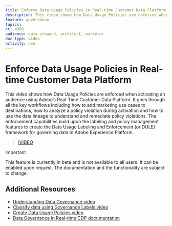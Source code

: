 ```yaml
---
title: Enforce Data Usage Policies in Real-time Customer Data Platform
description: This video shows how Data Usage Policies are enforced when activating an audience using Adobe’s Real-Time Customer Data Platform. It goes through all the key workflows including how to add marketing use cases to destinations, how to analyze a policy violation during activation and how to use the data lineage to understand and remediate policy violations. The enforcement capabilities build upon the labeling and policy management features to create the Data Usage Labeling and Enforcement (or DULE) framework for governing data in Adobe Experience Platform. DULE allows you to prevent certain types of data from being used for certain purposes.
feature: governance
topics:
kt: 4380
audience: data-steward, architect, marketer
doc-type: video
activity: use
---
```


# Enforce Data Usage Policies in Real-time Customer Data Platform

This video shows how Data Usage Policies are enforced when activating an audience using Adobe’s Real-Time Customer Data Platform. It goes through all the key workflows including how to add marketing use cases to destinations, how to analyze a policy violation during activation and how to use the data lineage to understand and remediate policy violations. The enforcement capabilities build upon the labeling and policy management features to create the Data Usage Labeling and Enforcement (or DULE) framework for governing data in Adobe Experience Platform.
>[!VIDEO](https://video.tv.adobe.com/v/33631?quality=12&learn=on)

>[!IMPORTANT]
>This feature is currently in beta and is not available to all users. It can be enabled upon request. The documentation and the functionality are subject to change.

## Additional Resources

* [Understanding Data Governance video](understanding-data-governance.md)
* [Classify data using Governance Labels video](classify-data-using-governance-labels.md)
* [Create Data Usage Policies video](create-data-usage-policies.md)
* [Data Governance in Real-time CDP documentation](https://docs.adobe.com/content/help/en/experience-platform/rtcdp/privacy/data-governance-overview.html)
